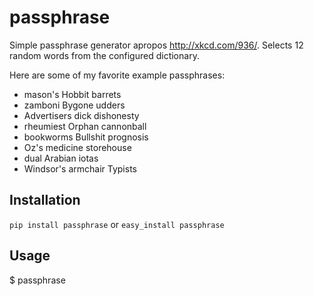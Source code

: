 # passphrase

Simple passphrase generator apropos http://xkcd.com/936/. Selects 12 random words from the configured dictionary. 

Here are some of my favorite example passphrases:

* mason's Hobbit barrets
* zamboni Bygone udders
* Advertisers dick dishonesty
* rheumiest Orphan cannonball
* bookworms Bullshit prognosis
* Oz's medicine storehouse
* dual Arabian iotas
* Windsor's armchair Typists

## Installation

```pip install passphrase``` or ```easy_install passphrase```

## Usage

$ passphrase



